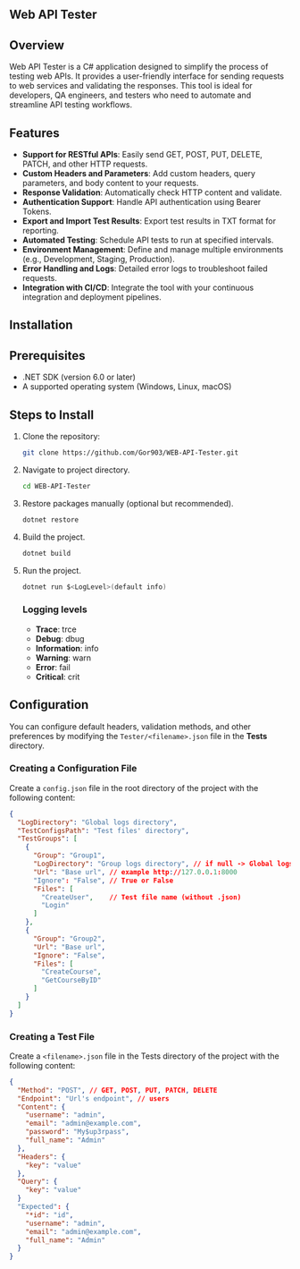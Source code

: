 ## Web API Tester

## Overview

Web API Tester is a C# application designed to simplify the process of testing web APIs. It provides a user-friendly interface for sending requests to web services and validating the responses. This tool is ideal for developers, QA engineers, and testers who need to automate and streamline API testing workflows.

## Features

- **Support for RESTful APIs**: Easily send GET, POST, PUT, DELETE, PATCH, and other HTTP requests.
- **Custom Headers and Parameters**: Add custom headers, query parameters, and body content to your requests.
- **Response Validation**: Automatically check HTTP content and validate.
- **Authentication Support**: Handle API authentication using Bearer Tokens.
- **Export and Import Test Results**: Export test results in TXT format for reporting.
- **Automated Testing**: Schedule API tests to run at specified intervals.
- **Environment Management**: Define and manage multiple environments (e.g., Development, Staging, Production).
- **Error Handling and Logs**: Detailed error logs to troubleshoot failed requests.
- **Integration with CI/CD**: Integrate the tool with your continuous integration and deployment pipelines.

## Installation

## Prerequisites

- .NET SDK (version 6.0 or later)
- A supported operating system (Windows, Linux, macOS)


## Steps to Install

1. Clone the repository:
   ```bash
   git clone https://github.com/Gor903/WEB-API-Tester.git
   ```
2. Navigate to project directory.
   ```bash
   cd WEB-API-Tester
   ```
3. Restore packages manually (optional but recommended).
   ```bash
   dotnet restore
   ```
4. Build the project.
   ```bash
   dotnet build
   ```
5. Run the project.
   ```bash
   dotnet run $<LogLevel>(default info)
   ```
   ### Logging levels
      - **Trace**: trce
      - **Debug**: dbug
      - **Information**: info
      - **Warning**: warn
      - **Error**: fail
      - **Critical**: crit


## Configuration

You can configure default headers, validation methods, and other preferences by modifying the `Tester/<filename>.json` file in the **Tests** directory.

### Creating a Configuration File

Create a `config.json` file in the root directory of the project with the following content:

```json
{
  "LogDirectory": "Global logs directory",
  "TestConfigsPath": "Test files' directory",
  "TestGroups": [
    {
      "Group": "Group1",
      "LogDirectory": "Group logs directory", // if null -> Global logs directory
      "Url": "Base url", // example http://127.0.0.1:8000
      "Ignore": "False", // True or False
      "Files": [
        "CreateUser",    // Test file name (without .json)
        "Login"
      ]
    },
    {
      "Group": "Group2",
      "Url": "Base url",
      "Ignore": "False",
      "Files": [
        "CreateCourse",
        "GetCourseByID"
      ]
    }
  ]
}
```


### Creating a Test File

Create a `<filename>.json` file in the Tests directory of the project with the following content:

```json
{
  "Method": "POST", // GET, POST, PUT, PATCH, DELETE
  "Endpoint": "Url's endpoint", // users
  "Content": {
    "username": "admin",
    "email": "admin@example.com",
    "password": "My$up3rpass",
    "full_name": "Admin"
  },
  "Headers": {
    "key": "value"
  },
  "Query": {
    "key": "value"
  }
  "Expected": {
    "*id": "id",
    "username": "admin",
    "email": "admin@example.com",
    "full_name": "Admin"
  }
}
```
